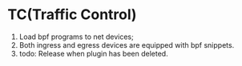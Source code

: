 # TC(Traffic Control)

1. Load bpf programs to net devices;
2. Both ingress and egress devices are equipped with bpf snippets.
3. todo: Release when plugin has been deleted.
